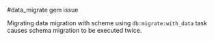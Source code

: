 #data_migrate gem issue

Migrating data migration with scheme using ```db:migrate:with_data``` task causes schema migration to be executed twice.
